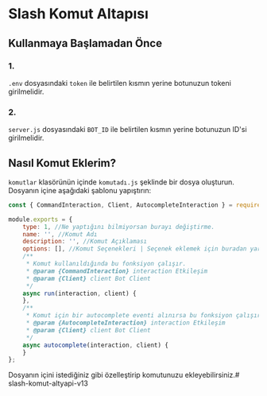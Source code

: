 # Slash Komut Altapısı

## Kullanmaya Başlamadan Önce

### **1.**
`.env` dosyasındaki `token` ile belirtilen kısmın yerine botunuzun tokeni girilmelidir.

### **2.**
`server.js` dosyasındaki `BOT_ID` ile belirtilen kısmın yerine botunuzun ID'si girilmelidir.

## Nasıl Komut Eklerim?

`komutlar` klasörünün içinde `komutadı.js` şeklinde bir dosya oluşturun.
Dosyanın içine aşağıdaki şablonu yapıştırın:

```js
const { CommandInteraction, Client, AutocompleteInteraction } = require("discord.js");

module.exports = {
    type: 1, //Ne yaptığını bilmiyorsan burayı değiştirme.
    name: '', //Komut Adı
    description: '', //Komut Açıklaması
    options: [], //Komut Seçenekleri | Seçenek eklemek için buradan yardım alabilirsin: https://discord.com/developers/docs/interactions/application-commands#application-command-object-application-command-option-structure
    /**
     * Komut kullanıldığında bu fonksiyon çalışır.
     * @param {CommandInteraction} interaction Etkileşim
     * @param {Client} client Bot Client
     */
    async run(interaction, client) {
    },
    /**
     * Komut için bir autocomplete eventi alınırsa bu fonksiyon çalışır.
     * @param {AutocompleteInteraction} interaction Etkileşim
     * @param {Client} client Bot Client
     */
    async autocomplete(interaction, client) {
    }
};
```

Dosyanın içini istediğiniz gibi özelleştirip komutunuzu ekleyebilirsiniz.#   s l a s h - k o m u t - a l t y a p i - v 1 3  
 